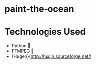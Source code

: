 # paint-the-ocean

# Technologies Used
- Python 🐍
- FFMPEG 🎥
- [Hugen}(http://hugin.sourceforge.net/)
